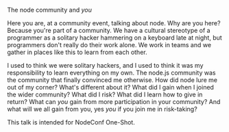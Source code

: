 
The node community and *you*

Here you are, at a community event, talking about node. Why are you here? Because you're part of a community. We have a cultural stereotype of a programmer as a solitary hacker hammering on a keyboard late at night, but programmers don't really do their work alone. We work in teams and we gather in places like this to learn from each other.

I used to think we were solitary hackers, and I used to think it was my responsibility to learn everything on my own. The node.js community was the community that finally convinced me otherwise. How did node lure me out of my corner? What's different about it? What did I gain when I joined the wider community? What did I risk? What did I learn how to give in return? What can *you* gain from more participation in your community? And what will we all gain from you, yes *you* if you join me in risk-taking?

This talk is intended for NodeConf One-Shot.
